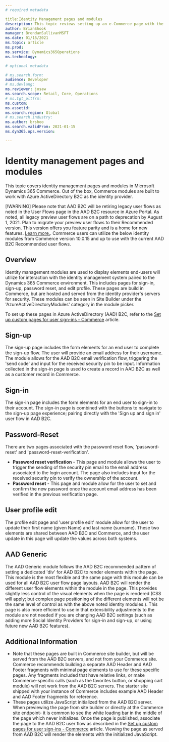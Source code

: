 ```yaml
---
# required metadata

title:Identity Management pages and modules
description: This topic reviews setting up an e-Commerce page with the Identity Management modules.
author: BrianShook
manager: BrendanSullivanMSFT
ms.date: 01/15/2021
ms.topic: article
ms.prod: 
ms.service: Dynamics365Operations
ms.technology: 

# optional metadata

# ms.search.form: 
audience: Developer
# ms.devlang: 
ms.reviewer: josaw
ms.search.scope: Retail, Core, Operations
# ms.tgt_pltfrm: 
ms.custom: 
ms.assetid: 
ms.search.region: Global
# ms.search.industry: 
ms.author: brshoo
ms.search.validFrom: 2021-01-15
ms.dyn365.ops.version: 

---
```


# Identity management pages and modules

This topic covers identity management pages and modules in Microsoft Dynamics 365 Commerce. Out of the box, Commerce modules are built to work with Azure ActiveDirectory B2C as the identity provider.

[!WARNING] 
Please note that AAD B2C will be retiring legacy user flows as noted in the User Flows page in the AAD B2C resource in Azure Portal.  As noted, all legacy preview user flows are on a path to deprecation by August 1, 2021. Plan to migrate your preview user flows to their Recommended version. This version offers you feature parity and is a home for new features. [Learn more.](https://aka.ms/userflowtype). Commerce users can utilize the below identity modules from Commerce version 10.0.15 and up to use with the current AAD B2C Recommended user flows.

## Overview

Identity management modules are used to display elements end-users will utilize for interaction with the identity management system paired to the Dynamics 365 Commerce environment. This includes pages for sign-in, sign-up, password reset, and edit profile. These pages are build in Commerce, but are hosted and served from the identity provider's servers for security. These modules can be seen in Site Builder under the 'AzureActiveDirectoryModules' category in the module picker.

To set up these pages in Azure ActiveDirectory (AAD) B2C, refer to the [Set up custom pages for user sign-ins - Commerce](https://docs.microsoft.com/en-us/dynamics365/commerce/custom-pages-user-logins) article.

## Sign-up

The sign-up page includes the form elements for an end user to complete the sign-up flow. The user will provide an email address for their username. The module allows for the AAD B2C email verification flow, triggering the 'send code' and input for the received security pin to be input. Information collected in the sign-in page is used to create a record in AAD B2C as well as a customer record in Commerce.

## Sign-in

The sign-in page includes the form elements for an end user to sign-in to their account. The sign-in page is combined with the buttons to navigate to the sign-up page experience; pairing directly with the 'Sign up and sign in' user flow in AAD B2C.

## Password-Reset

There are two pages associated with the password reset flow, 'password-reset' and 'password-reset-verification'.

- **Password reset verification** - This page and module allows the user to trigger the sending of the security pin email to the email address associated to the login account. The page also includes input for the received security pin to verify the ownership of the account.
- **Password reset** - This page and module allow for the user to set and confirm the new password once the account email address has been verified in the previous verification page.

## User profile edit

The profile edit page and 'user profile edit' module allow for the user to update their first name (given Name) and last name (surname). These two elements are shared between AAD B2C and Commerce, and the user update in this page will update the values across both systems.



## AAD Generic

The AAD Generic module follows the AAD B2C recommended pattern of setting a dedicated 'div' for AAD B2C to render elements within the page. This module is the most flexible and the same page with this module can be used for all AAD B2C user flow page layouts. AAD B2C will render the different user flow elements within the module in the page. This provides slightly less control of the visual elements when the page is rendered (CSS will apply; but complex page positioning of the different elements will not be the same level of control as with the above noted identity modules.). This page is also more efficient to use in that extensibility adjustments to the module are not needed if you are changing AAD B2C settings (such as adding more Social Identity Providers for sign-in and sign-up, or using future new AAD B2C features).



## Additional Information

- Note that these pages are built in Commerce site builder, but will be served from the AAD B2C servers, and not from your Commerce site. Commerce recommends building a separate AAD Header and AAD Footer fragments with minimal page elements to use for these specific pages. Any fragments included that have relative links, or make Commerce-specific calls (such as the favorites button, or shopping cart module) will not work from the AAD B2C servers. The starter site shipped with your instance of Commerce includes example AAD Header and AAD Footer fragments for reference.
- These pages utilize JavaScript initialized from the AAD B2C server. When previewing the page from site builder or directly at the Commerce site endpoint- it is common to see the white loading bar in the middle of the page which never initializes. Once the page is published, associate the page to the AAD B2C user flow as described in the [Set up custom pages for user sign-ins - Commerce](https://docs.microsoft.com/en-us/dynamics365/commerce/custom-pages-user-logins) article. Viewing the page as served from AAD B2C will render the elements with the initialized JavaScript.

